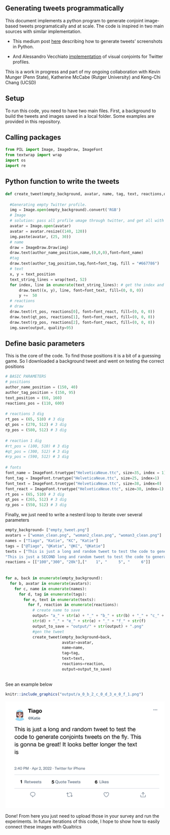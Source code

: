 ## Generating tweets programmatically

This document implements a python program to generate conjoint
image-based tweets programatically and at scale. The code is inspired in
two main sources with similar implementation.

-   This medium post
    [here](https://medium.com/analytics-vidhya/how-to-create-twitter-screenshots-with-python-c142ef71fda7)
    describing how to generate tweets’ screenshots in Python.

-   And Alessandro Vecchiato
    [implementation](https://github.com/avecchiato/Introducing_Visual_Conjoints)
    of visual conjoints for Twitter profiles.

This is a work in progress and part of my ongoing collaboration with
Kevin Munger (Penn State), Katherine McCabe (Rutger University) and
Keng-Chi Chang (UCSD)

## Setup

To run this code, you need to have two main files. First, a background
to build the tweets and images saved in a local folder. Some examples
are provided in this repository.

## Calling packages

``` python
from PIL import Image, ImageDraw, ImageFont
from textwrap import wrap
import os
import re
```

## Python function to write the tweets

``` python
def create_tweet(empty_background, avatar, name, tag, text, reactions,output):

  #Generating empty Twitter profile.
  img = Image.open(empty_background).convert('RGB')
  # Image
  # solution: pass all profile umage through twitter, and get all with the dimensions
  avatar = Image.open(avatar) 
  avatar = avatar.resize((140, 120))
  img.paste(avatar, (25, 30))
  # name
  draw = ImageDraw.Draw(img)
  draw.text(author_name_position,name,(0,0,0),font=font_name)
  #tag
  draw.text(author_tag_position,tag,font=font_tag, fill = "#667786")
  # text
  x, y = text_position
  text_string_lines = wrap(text, 52)
  for index, line in enumerate(text_string_lines): # get the index and the text
      draw.text((x, y), line, font=font_text, fill=(0, 0, 0)) 
      y +=  50
  # reactions
  # draw
  draw.text(rt_pos, reactions[0], font=font_react, fill=(0, 0, 0)) 
  draw.text(qt_pos, reactions[1], font=font_react, fill=(0, 0, 0)) 
  draw.text(rp_pos, reactions[2], font=font_react, fill=(0, 0, 0)) 
  img.save(output, quality=95)
```

## Define basic parameters

This is the core of the code. To find those positions it is a bit of a
guessing game. So I downloaded a background tweet and went on testing
the correct positions

``` python
# BASIC PARAMETERS
# positions  
author_name_position = (150, 40)
author_tag_position = (150, 95)
text_position = (60, 160)
reactions_pos = (110, 600)

# reactions 3 dig
rt_pos = (65, 510) # 3 dig
qt_pos = (270, 512) # 3 dig
rp_pos = (580, 512) # 3 dig

# reaction 1 dig
#rt_pos = (100, 510) # 3 dig
#qt_pos = (300, 512) # 3 dig
#rp_pos = (590, 512) # 3 dig
  
# fonts
font_name = ImageFont.truetype("HelveticaNeue.ttc", size=35, index = 1)
font_tag = ImageFont.truetype("HelveticaNeue.ttc", size=25, index=1)
font_text = ImageFont.truetype("HelveticaNeue.ttc", size=38, index=0)
font_react = ImageFont.truetype("HelveticaNeue.ttc", size=30, index=1)
rt_pos = (65, 510) # 3 dig
qt_pos = (265, 512) # 3 dig
rp_pos = (550, 512) # 3 dig
```

Finally, we just need to write a nesterd loop to iterate over several
parameters

``` python
empty_background= ["empty_tweet.png"]
avatars = ["woman_clean.png", "woman2_clean.png", "woman3_clean.png"]
names = ["Tiago", "Katie", "KC", "Katie"]
tags = ["@Tiago", "@Katie", "@KC", "@Katie"]
texts = ["This is just a long and random tweet to test the code to generate conjoints tweets on the fly. This is gonna be great! It looks better longer the text is", 
"This is just a SECOND long and random tweet to test the code to generate conjoints tweets on the fly. This is gonna be great! It looks better longer the text is"]
reactions = [["100","300", "20k"],["    1", "     5", "     6"]]


for a, back in enumerate(empty_background):
  for b, avatar in enumerate(avatars):
    for c, name in enumerate(names):
      for d, tag in enumerate(tags):
        for e, text in enumerate(texts):
          for f, reaction in enumerate(reactions):
            # create name to save
            output= "a_" + str(a) + "_" + "b_" + str(b) + "_" + "c_" + str(c) + "_" + "d_" + \
            str(d) + "_" + "e_" + str(e) + "_" + "f_" + str(f)
            output_to_save = "output/" + str(output) + ".png"
            #gen the tweet
            create_tweet(empty_background=back, 
                         avatar=avatar, 
                         name=name, 
                         tag=tag, 
                         text=text, 
                         reactions=reaction, 
                         output=output_to_save)                         
            
```

See an example below

``` r
knitr::include_graphics("output/a_0_b_2_c_0_d_3_e_0_f_1.png")
```

<img src="output/a_0_b_2_c_0_d_3_e_0_f_1.png" width="1050" />

Done! From here you just need to upload those in your survey and run the
experiments. In future iterations of this code, I hope to show how to
easily connect these images with Qualtrics
